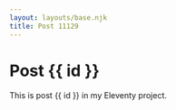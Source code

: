 ```yaml
---
layout: layouts/base.njk
title: Post 11129
---
```


# Post {{ id }}

This is post {{ id }} in my Eleventy project.
